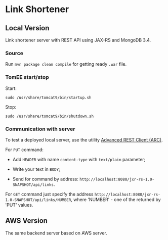 # Link Shortener

## Local Version

Link shortener server with REST API using JAX-RS and MongoDB 3.4.

### Source

Run `mvn package clean compile` for getting ready `.war` file.

### TomEE start/stop

Start:

```
sudo /usr/share/tomcat9/bin/startup.sh
```

Stop:

```
sudo /usr/share/tomcat9/bin/shutdown.sh
```

### Communication with server

To test a deployed local server, use the utility [Advanced REST Client (ARC)](https://install.advancedrestclient.com/install).

For `PUT` command:

- Add `HEADER` with name `content-type` with `text/plain` parameter;

- Write your text in `BODY`;

- Send for command by address: `http://localhost:8080/jxr-rs-1.0-SNAPSHOT/api/links`.

For `GET` command just specify the address `http://localhost:8080/jxr-rs-1.0-SNAPSHOT/api/links/NUMBER`, where 'NUMBER' - one of the returned by 'PUT' values.

## AWS Version

The same backend server based on AWS server.